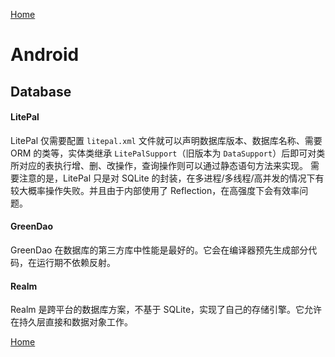 [Home](../../README)

# Android

## Database

#### LitePal
LitePal 仅需要配置 `litepal.xml` 文件就可以声明数据库版本、数据库名称、需要 ORM 的类等，实体类继承 `LitePalSupport`（旧版本为 `DataSupport`）后即可对类所对应的表执行增、删、改操作，查询操作则可以通过静态语句方法来实现。
需要注意的是，LitePal 只是对 SQLite 的封装，在多进程/多线程/高并发的情况下有较大概率操作失败。并且由于内部使用了 Reflection，在高强度下会有效率问题。

#### GreenDao
GreenDao 在数据库的第三方库中性能是最好的。它会在编译器预先生成部分代码，在运行期不依赖反射。

#### Realm
Realm 是跨平台的数据库方案，不基于 SQLite，实现了自己的存储引擎。它允许在持久层直接和数据对象工作。

[Home](../../README)